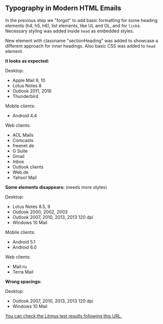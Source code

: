 ## Typography in Modern HTML Emails

In the previous step we "forgot" to add basic formatting for some heading elements (h4, h5, h6), list elements, like UL and OL, and for `link`s. Necessary styling was added inside `head` as embedded styles.

New element with classname "sectionHeading" was added to showcase a different approach for inner headings. Also basic CSS was added to `head` element.

**It looks as expected:**

Desktop:
- Apple Mail 9, 10
- Lotus Notes 8
- Outlook 2011, 2016
- Thunderbird

Mobile clients:
- Android 4.4

Web clients:
- AOL Mails
- Comcasts
- freenet.de
- G Suite
- Gmail
- Inbox
- Outlook clients
- Web.de
- Yahoo! Mail


**Some elements disappears:**
(needs more styles)

Desktop:
- Lotus Notes 8.5, 9
- Outlook 2000, 2002, 2003
- Outlook 2007, 2010, 2013, 2013 120 dpi
- Windows 10 Mail

Mobile clients:
- Android 5.1
- Android 6.0

Web clients:
- Mail.ru
- Terra Mail


**Wrong spacings:**

Desktop:
- Outlook 2007, 2010, 2013, 2013 120 dpi
- Windows 10 Mail


[You can check the Litmus test results following this URL.](https://litmus.com/checklist/emails/public/0515ac5)